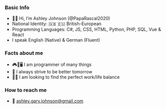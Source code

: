 ### Basic Info
- 👦🏽 Hi, I’m Ashley Johnson (@PapaRascal2020)
- National Identity: 🇬🇧 🇪🇺 British-European
- Programming Languages: C#, JS, CSS, HTML, Python, PHP, SQL, Vue & React
- I speak English (Native) & German (Fluent)

### Facts about me
- 🎮📱🖥️ I am programmer of many things
- 🌱 I always strive to be better tomorrow
- 🏃‍♂️ I am looking to find the perfect work/life balance

### How to reach me
- 📧 ashley.gary.johnson@gmail.com
